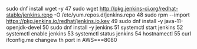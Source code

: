  sudo dnf install wget -y
   47  sudo wget http://pkg.jenkins-ci.org/redhat-stable/jenkins.repo -O /etc/yum.repos.d/jenkins.repo
   48  sudo rpm --import https://pkg.jenkins.io/redhat/jenkins.io.key
   49   sudo  dnf install -y java-11-openjdk-devel
   50  sudo dnf install -y jenkins
   51  systemctl start jenkins
   52  systemctl enable jenkins
   53  systemctl status jenkins
   54  hostnamectl
   55  curl ifconfig.me
changew th port in AWS===8080
